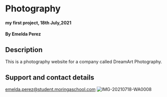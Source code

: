 # Photography
#### my first project, 18th July,2021
#### By Emelda Perez
## Description
This is a photography website for a company called DreamArt Photography.
## Support and contact details
emelda.perez@student.moringaschool.com
  ![IMG-20210718-WA0008](https://user-images.githubusercontent.com/87390650/126062034-1a7c1129-74ae-46e3-a30e-950bbd60710b.jpg)
